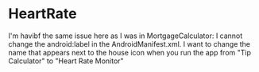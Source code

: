 HeartRate
=========

I'm havibf the same issue here as I was in MortgageCalculator: I cannot change the android:label in the AndroidManifest.xml. I want to change the name that appears next to the house icon when you run the app from "Tip Calculator" to "Heart Rate Monitor"

